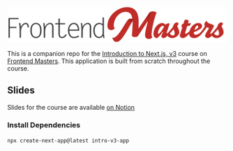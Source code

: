 [![Frontend Masters](./full.png)][fem]

This is a companion repo for the [Introduction to Next.js, v3][course] course on [Frontend Masters][fem]. This application is built from scratch throughout the course.

## Slides
Slides for the course are available [on Notion][slides]

### Install Dependencies
```bash
npx create-next-app@latest intro-v3-app
```

[fem]: https://frontendmasters.com
[course]: https://frontendmasters.com/courses/next-js-v3/
[slides]: https://scottmoss.notion.site/scottmoss/Intro-to-Next-js-V3-6cefbdba58d94e3897dcb8d7e7fc0337
